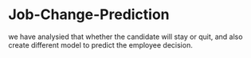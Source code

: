 # Job-Change-Prediction
 we have analysied that whether the candidate will stay or quit, and also create different model to predict the employee decision.

